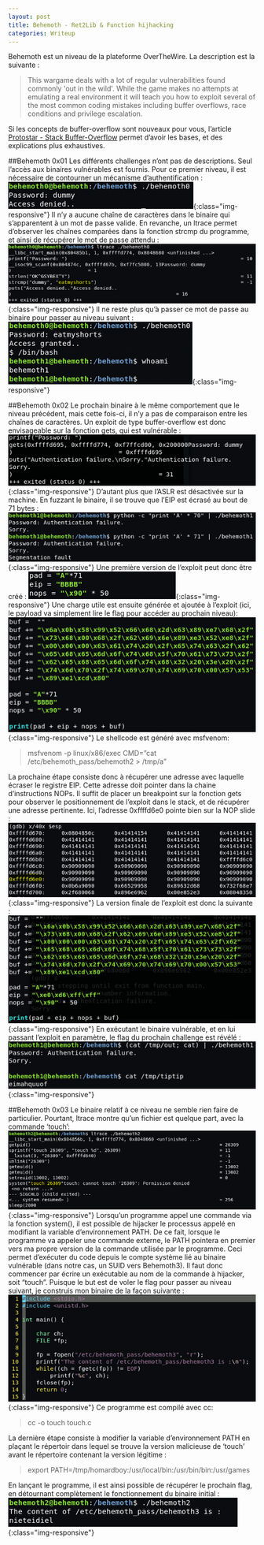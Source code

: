 ```yaml
---
layout: post
title: Behemoth - Ret2Lib & Function hijhacking
categories: Writeup
---
```

Behemoth est un niveau de la plateforme OverTheWire. La description est la suivante :
>This wargame deals with a lot of regular vulnerabilities found commonly 'out
in the wild'. While the game makes no attempts at emulating a real environment
it will teach you how to exploit several of the most common coding mistakes
including buffer overflows, race conditions and privilege escalation.

Si les concepts de buffer-overflow sont nouveaux pour vous, l’article [Protostar - Stack Buffer-Overflow](https://homardboy.github.io/Exploit-Dev-01) permet d’avoir les bases, et des explications plus exhaustives.

##Behemoth 0x01
Les différents challenges n’ont pas de descriptions. Seul l’accès aux binaires vulnérables est fournis. Pour ce premier niveau, il est nécessaire de contourner un mécanisme d’authentification :
![behemoth](/img/Behemoth/A.PNG){:class="img-responsive"}
Il n’y a aucune chaîne de caractères dans le binaire qui s’apparentent à un mot de passe valide. En revanche, un ltrace permet d’observer les chaînes comparées dans la fonction strcmp du programme, et ainsi de récupérer le mot de passe attendu :
![behemoth](/img/Behemoth/B.PNG){:class="img-responsive"}
Il ne reste plus qu’à passer ce mot de passe au binaire pour passer au niveau suivant :
![behemoth](/img/Behemoth/C.PNG){:class="img-responsive"}

##Behemoth 0x02
Le prochain binaire à le même comportement que le niveau précédent, mais cette fois-ci, il n’y a pas de comparaison entre les chaînes de caractères. Un exploit de type buffer-overflow est donc envisageable sur la fonction gets, qui est vulnérable :
![behemoth](/img/Behemoth/F.PNG){:class="img-responsive"}
D’autant plus que l’ASLR est désactivée sur la machine.
En fuzzant le binaire, il se trouve que l’EIP est écrasé au bout de 71 bytes :
![behemoth](/img/Behemoth/D.PNG){:class="img-responsive"}
Une première version de l’exploit peut donc être créé :
![behemoth](/img/Behemoth/G.PNG){:class="img-responsive"}
Une charge utile est ensuite générée et ajoutée à l’exploit (ici, le payload va simplement lire le flag pour accéder au prochain niveau):
![behemoth](/img/Behemoth/I.PNG){:class="img-responsive"}
Le shellcode est généré avec msfvenom:

> msfvenom -p linux/x86/exec CMD=”cat /etc/behemoth_pass/behemoth2 > /tmp/a”

La prochaine étape consiste donc à récupérer une adresse avec laquelle écraser le registre EIP. Cette adresse doit pointer dans la chaine d’instructions NOPs.
Il suffit de placer un breakpoint sur la fonction gets pour observer le positionnement de l’exploit dans le stack, et de récupérer une adresse pertinente. Ici, l’adresse 0xffffd6e0 pointe bien sur la NOP slide :
![behemoth](/img/Behemoth/J.PNG){:class="img-responsive"}
La version finale de l’exploit est donc la suivante :
![behemoth](/img/Behemoth/K.PNG){:class="img-responsive"}
En exécutant le binaire vulnérable, et en lui passant l’exploit en paramètre, le flag du prochain challenge est révélé :
![behemoth](/img/Behemoth/L.PNG){:class="img-responsive"}

##Behemoth 0x03
Le binaire relatif à ce niveau ne semble rien faire de particulier. Pourtant, ltrace montre qu’un fichier est quelque part, avec la commande ‘touch’:
![behemoth](/img/Behemoth/M.PNG){:class="img-responsive"}
Lorsqu’un programme appel une commande via la fonction system(), il est possible de hijacker le processus appelé en modifiant la variable d’environnement PATH. De ce fait, lorsque le programme va appeler une commande externe, le PATH pointera en premier vers ma propre version de la commande utilisée par le programme. Ceci permet d’exécuter du code depuis le compte système lié au binaire vulnérable (dans notre cas, un SUID vers Behemoth3).
Il faut donc commencer par écrire un exécutable au nom de la commande à hijacker, soit “touch”. Puisque le but est de voler le flag pour passer au niveau suivant, je construis mon binaire de la façon suivante :
![behemoth](/img/Behemoth/N.PNG){:class="img-responsive"}
Ce programme est compilé avec cc:
> cc -o touch touch.c

La dernière étape consiste à modifier la variable d’environnement PATH en plaçant le répertoir dans lequel se trouve la version malicieuse de ‘touch’ avant le répertoire contenant la version légitime :
> export PATH=/tmp/homardboy:/usr/local/bin:/usr/bin/bin:/usr/games

En lançant le programme, il est ainsi possible de récupérer le prochain flag, en détournant complètement le fonctionnement du binaire initial :
![behemoth](/img/Behemoth/O.PNG){:class="img-responsive"}
